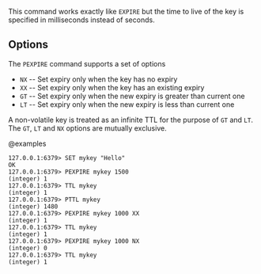 This command works exactly like `EXPIRE` but the time to live of the key is
specified in milliseconds instead of seconds.

## Options

The `PEXPIRE` command supports a set of options

* `NX` -- Set expiry only when the key has no expiry
* `XX` -- Set expiry only when the key has an existing expiry
* `GT` -- Set expiry only when the new expiry is greater than current one
* `LT` -- Set expiry only when the new expiry is less than current one

A non-volatile key is treated as an infinite TTL for the purpose of `GT` and `LT`.
The `GT`, `LT` and `NX` options are mutually exclusive.

@examples

```valkey-cli
127.0.0.1:6379> SET mykey "Hello"
OK
127.0.0.1:6379> PEXPIRE mykey 1500
(integer) 1
127.0.0.1:6379> TTL mykey
(integer) 1
127.0.0.1:6379> PTTL mykey
(integer) 1480
127.0.0.1:6379> PEXPIRE mykey 1000 XX
(integer) 1
127.0.0.1:6379> TTL mykey
(integer) 1
127.0.0.1:6379> PEXPIRE mykey 1000 NX
(integer) 0
127.0.0.1:6379> TTL mykey
(integer) 1
```
